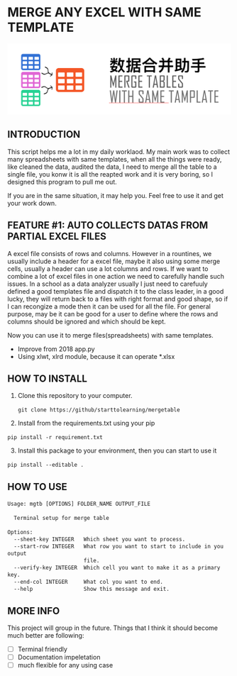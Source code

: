 # MERGE ANY EXCEL WITH SAME TEMPLATE

![Project Logo](https://raw.githubusercontent.com/starttolearning/mergetables/master/mergetables.png)

## INTRODUCTION

This script helps me a lot in my daily worklaod. My main work was to collect many spreadsheets with same templates, when all the things were ready, like cleaned the data, audited the data, I need to merge all the table to a single file, you konw it is all the reapted work and it is very boring, so I designed this program to pull me out.

If you are in the same situation, it may help you. Feel free to use it and get your work down.

## FEATURE #1: AUTO COLLECTS DATAS FROM PARTIAL EXCEL FILES

A excel file consists of rows and columns.  However in a rountines, we usually include a header for a excel file, maybe it also using some merge cells, usually a header can use a lot columns and rows. If we want to combine a lot of excel files in one action we need to carefully handle such issues. In a school as a data analyzer usually I just need to carefuuly defined a good templates file and dispatch it to the class leader, in a good lucky, they will return back to a files with right format and good shape, so if I can recongize a mode then it can be used for all the file. For general purpose, may be it can be good for a user to define where the rows and columns should be ignored and which should be kept.  

Now you can use it to merge files(spreadsheets) with same templates.

- Improve from 2018 app.py
- Using xlwt, xlrd module, because it can operate *.xlsx

## HOW TO INSTALL

1. Clone this repository to your computer.

   `git clone https://github/starttolearning/mergetable`

2. Install from the requirements.txt using your pip
  
  `pip install -r requirement.txt`

3. Install this package to your environment, then you can start to use it

  `pip install --editable .`

## HOW TO USE

```shell
Usage: mgtb [OPTIONS] FOLDER_NAME OUTPUT_FILE

  Terminal setup for merge table

Options:
  --sheet-key INTEGER   Which sheet you want to process.
  --start-row INTEGER   What row you want to start to include in you output
                        file.
  --verify-key INTEGER  Which cell you want to make it as a primary key.
  --end-col INTEGER     What col you want to end.
  --help                Show this message and exit.
```

## MORE INFO

This project will group in the future.
Things that I think it should become much better are following:

- [ ] Terminal friendly
- [ ] Documentation impeletation
- [ ] much flexible for any using case